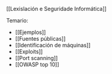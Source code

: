 [[Lexislación e Seguridade Informática]]

Temario:
+ [[Ejemplos]]
+ [[Fuentes públicas]]
+ [[Identificación de máquinas]]
+ [[Exploits]]
+ [[Port scanning]]
+ [[OWASP top 10]]